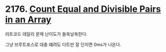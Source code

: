 # 2176. [Count Equal and Divisible Pairs in an Array](./2176.cpp)

리트코드 데일리 문제 난이도가 들쑥날쑥한다.

그냥 브루트포스로 대충 떄려도 다트만 잘 던지면 0ms가 나온다.
